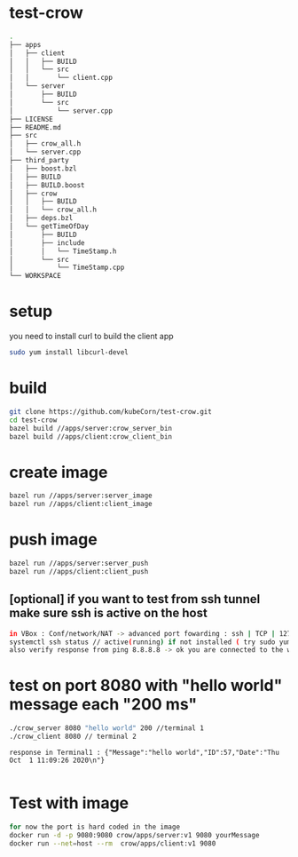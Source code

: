 # test-crow
``` bash
.
├── apps
│   ├── client
│   │   ├── BUILD
│   │   └── src
│   │       └── client.cpp
│   └── server
│       ├── BUILD
│       └── src
│           └── server.cpp
├── LICENSE
├── README.md
├── src
│   ├── crow_all.h
│   └── server.cpp
├── third_party
│   ├── boost.bzl
│   ├── BUILD
│   ├── BUILD.boost
│   ├── crow
│   │   ├── BUILD
│   │   └── crow_all.h
│   ├── deps.bzl
│   └── getTimeOfDay
│       ├── BUILD
│       ├── include
│       │   └── TimeStamp.h
│       └── src
│           └── TimeStamp.cpp
└── WORKSPACE

```
# setup
you need to install curl to build the client app
``` bash
sudo yum install libcurl-devel
``` 

# build
``` bash
git clone https://github.com/kubeCorn/test-crow.git
cd test-crow
bazel build //apps/server:crow_server_bin
bazel build //apps/client:crow_client_bin

```
# create image
``` bash
bazel run //apps/server:server_image
bazel run //apps/client:client_image


```
# push image
``` bash
bazel run //apps/server:server_push
bazel run //apps/client:client_push

```
## [optional] if you want to test from ssh tunnel make sure ssh is active on the host
``` bash
in VBox : Conf/network/NAT -> advanced port fowarding : ssh | TCP | 127.0.0.1  |  2522 | <IP_VM> | 22
systemctl ssh status // active(running) if not installed ( try sudo yum –y install openssh-server openssh-clients ) 
also verify response from ping 8.8.8.8 -> ok you are connected to the wwweb
```

# test on port 8080 with "hello world" message each "200 ms"
``` bash
./crow_server 8080 "hello world" 200 //terminal 1
./crow_client 8080 // terminal 2  
```
``` console
response in Terminal1 : {"Message":"hello world","ID":57,"Date":"Thu Oct  1 11:09:26 2020\n"}
```


```
```
# Test with image
``` bash 
for now the port is hard coded in the image
docker run -d -p 9080:9080 crow/apps/server:v1 9080 yourMessage
docker run --net=host --rm  crow/apps/client:v1 9080


